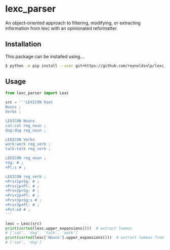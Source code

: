 # lexc\_parser

An object-oriented approach to filtering, modifying, or extracting information from lexc with an opinionated reformatter.


## Installation

This package can be installed using...

```bash
$ python -m pip install --user git+https://github.com/reynoldsnlp/lexc_parser
```

## Usage

```python
from lexc_parser import Lexc

src = '''LEXICON Root
Nouns ;
Verbs ;

LEXICON Nouns
cat:cat reg_noun ;
dog:dog reg_noun ;

LEXICON Verbs
work:work reg_verb ;
talk:talk reg_verb ;

LEXICON reg_noun ;
+Sg: # ;
+Pl:s # ;

LEXICON reg_verb ;
+Prs+1p+Sg: # ;
+Prs+1p+Pl: # ;
+Prs+2p+Sg: # ;
+Prs+2p+Pl: # ;
+Prs+3p+Sg:s # ;
+Prs+3p+Pl: # ;
+Pst:ed # ;
'''

lexc = Lexc(src)
print(sorted(lexc.upper_expansions()))  # extract lemmas
# ['cat', 'dog', 'talk', 'work']
print(sorted(lexc['Nouns'].upper_expansions()))  # extract lemmas from Nouns
# ['cat', 'dog']
```
